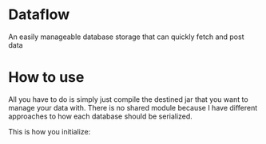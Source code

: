 # Dataflow
An easily manageable database storage that can quickly fetch and post data

# How to use
All you have to do is simply just compile the destined jar that you want to manage your data with. There is no shared module because I have different approaches to how each database should be serialized.

This is how you initialize:

